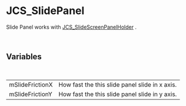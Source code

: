 <div id="content-header">
  <h1>JCS_SlidePanel</h1>
</div>

<p>
  Slide Panel works with
  <a href="?page=GUI_sl_JCS_SlideScreenPanelHolder">JCS_SlideScreenPanelHolder</a>
  .
</p>


<br/>
<h2>Variables</h2>
<br/>

<table>
  <tr>
    <td>mSlideFrictionX</td>
    <td>How fast the this slide panel slide in x axis.</td>
  </tr>
  <tr>
    <td>mSlideFrictionY</td>
    <td>How fast the this slide panel slide in y axis.</td>
  </tr>
</table>
